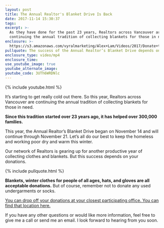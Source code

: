 ```yaml
---
layout: post
title: The Annual Realtor's Blanket Drive Is Back
date: 2017-11-14 15:30:37
tags:
excerpt: >-
  As they have done for the past 23 years, Realtors across Vancouver are
  continuing the annual tradition of collecting blankets for those in need.
enclosure: >-
  https://s3.amazonaws.com/vyralmarketing/Alex+Lam/Videos/2017/Donate+to+A+Great+Cause+-+Vancouver+Real+Estate+Agent.mp4
pullquote: The success of the Annual Realtor’s Blanket Drive depends on your donations.
enclosure_type: video/mp4
enclosure_time:
use_youtube_image: true
youtube_alternate_image:
youtube_code: 3UTh6WRDNlc
---
```



{% include youtube.html %}

It’s starting to get really cold out there. So this year, Realtors across Vancouver are continuing the annual tradition of collecting blankets for those in need.

**Since this tradition started over 23 years ago, it has helped over 300,000 families.**

This year, the Annual Realtor’s Blanket Drive began on November 14 and will continue through November 21. Let’s all do our best to keep the homeless and working poor dry and warm this winter.

Our network of Realtors is gearing up for another productive year of collecting clothes and blankets. But this success depends on your donations.

{% include pullquote.html %}

**Blankets, winter clothes for people of all ages, hats, and gloves are all acceptable donations.** But of course, remember not to donate any used undergarments or socks.

[You can drop off your donations at your closest participating office. You can find that location here.](http://www.rebgv.org/blanket-drive-drop-locations-0)

If you have any other questions or would like more information, feel free to give me a call or send me an email. I look forward to hearing from you soon.